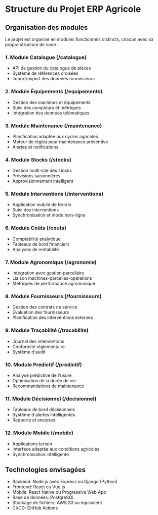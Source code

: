 # Structure du Projet ERP Agricole

## Organisation des modules

Le projet est organisé en modules fonctionnels distincts, chacun avec sa propre structure de code :

### 1. Module Catalogue (/catalogue)
- API de gestion du catalogue de pièces
- Système de références croisées
- Import/export des données fournisseurs

### 2. Module Équipements (/equipements)
- Gestion des machines et équipements
- Suivi des compteurs et métriques
- Intégration des données télématiques

### 3. Module Maintenance (/maintenance)
- Planification adaptée aux cycles agricoles
- Moteur de règles pour maintenance préventive
- Alertes et notifications

### 4. Module Stocks (/stocks)
- Gestion multi-site des stocks
- Prévisions saisonnières
- Approvisionnement intelligent

### 5. Module Interventions (/interventions)
- Application mobile de terrain
- Suivi des interventions
- Synchronisation et mode hors-ligne

### 6. Module Coûts (/couts)
- Comptabilité analytique
- Tableaux de bord financiers
- Analyses de rentabilité

### 7. Module Agronomique (/agronomie)
- Intégration avec gestion parcellaire
- Liaison machines-parcelles-opérations
- Métriques de performance agronomique

### 8. Module Fournisseurs (/fournisseurs)
- Gestion des contrats de service
- Évaluation des fournisseurs
- Planification des interventions externes

### 9. Module Traçabilité (/tracabilite)
- Journal des interventions
- Conformité réglementaire
- Système d'audit

### 10. Module Prédictif (/predictif)
- Analyse prédictive de l'usure
- Optimisation de la durée de vie
- Recommandations de maintenance

### 11. Module Décisionnel (/decisionnel)
- Tableaux de bord décisionnels
- Système d'alertes intelligentes
- Rapports et analyses

### 12. Module Mobile (/mobile)
- Applications terrain
- Interface adaptée aux conditions agricoles
- Synchronisation intelligente

## Technologies envisagées

- Backend: Node.js avec Express ou Django (Python)
- Frontend: React ou Vue.js
- Mobile: React Native ou Progressive Web App
- Base de données: PostgreSQL
- Stockage de fichiers: AWS S3 ou équivalent
- CI/CD: GitHub Actions

